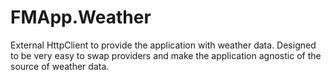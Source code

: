 # FMApp.Weather

External HttpClient to provide the application with weather data.
Designed to be very easy to swap providers and make the application agnostic of the source of weather data.